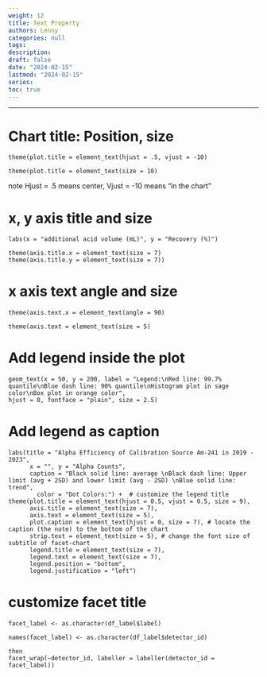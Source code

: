 ```yaml
---
weight: 12
title: Text Property
authors: Lenny
categories: null
tags: 
description: 
draft: false
date: "2024-02-15"
lastmod: "2024-02-15"
series:
toc: true
---
```



<!--more-->
---

# Chart title: Position, size

```
theme(plot.title = element_text(hjust = .5, vjust = -10)

theme(plot.title = element_text(size = 10)
```
note <label for="note" class="margin-toggle sidenote-number"></label><span class="sidenote">Hjust = .5 means center, Vjust = -10 means “in the chart” </span>


# x, y axis title and size

```
labs(x = "additional acid volume (mL)", y = "Recovery (%)")

theme(axis.title.x = element_text(size = 7)
theme(axis.title.y = element_text(size = 7))
```


# x axis text angle and size 

```
theme(axis.text.x = element_text(angle = 90)

theme(axis.text = element_text(size = 5)
```



# Add legend inside the plot
```
geom_text(x = 50, y = 200, label = "Legend:\nRed line: 99.7% quantile\nBlue dash line: 90% quantile\nHistogram plot in sage color\nBox plot in orange color", 
hjust = 0, fontface = "plain", size = 2.5)
```


# Add legend as caption
```
labs(title = "Alpha Efficiency of Calibration Source Am-241 in 2019 - 2023", 
      x = "", y = "Alpha Counts", 
      caption = "Black solid line: average \nBlack dash line: Upper limit (avg + 2SD) and lower limit (avg - 2SD) \nBlue solid line: trend",
        color = "Dot Colors:") +  # customize the legend title
theme(plot.title = element_text(hjust = 0.5, vjust = 0.5, size = 9),
      axis.title = element_text(size = 7),
      axis.text = element_text(size = 5),
      plot.caption = element_text(hjust = 0, size = 7), # locate the caption (the note) to the bottom of the chart
      strip.text = element_text(size = 5), # change the font size of subtitle of facet-chart
      legend.title = element_text(size = 7),
      legend.text = element_text(size = 7),
      legend.position = "bottom",
      legend.justification = "left")

```




#  customize facet title
```
facet_label <- as.character(df_label$label)

names(facet_label) <- as.character(df_label$detector_id)

then
facet_wrap(~detector_id, labeller = labeller(detector_id = facet_label))
```





